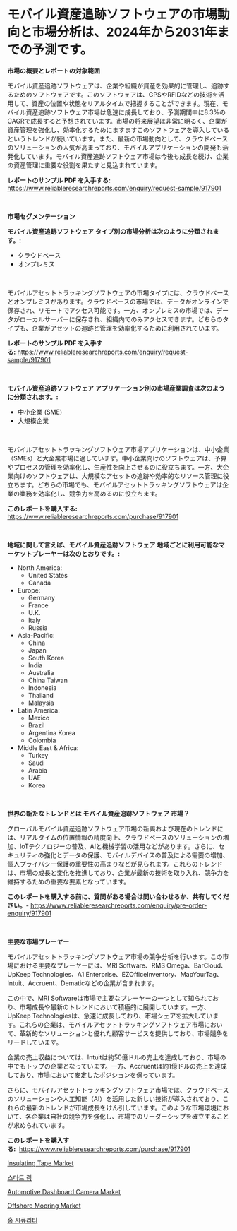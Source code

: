 <p><h1>モバイル資産追跡ソフトウェアの市場動向と市場分析は、2024年から2031年までの予測です。</h1></p><p><strong>市場の概要とレポートの対象範囲</strong></p>
<p><p>モバイル資産追跡ソフトウェアは、企業や組織が資産を効果的に管理し、追跡するためのソフトウェアです。このソフトウェアは、GPSやRFIDなどの技術を活用して、資産の位置や状態をリアルタイムで把握することができます。現在、モバイル資産追跡ソフトウェア市場は急速に成長しており、予測期間中に8.3%のCAGRで成長すると予想されています。市場の将来展望は非常に明るく、企業が資産管理を強化し、効率化するためにますますこのソフトウェアを導入しているというトレンドが続いています。また、最新の市場動向として、クラウドベースのソリューションの人気が高まっており、モバイルアプリケーションの開発も活発化しています。モバイル資産追跡ソフトウェア市場は今後も成長を続け、企業の資産管理に重要な役割を果たすと見込まれています。</p></p>
<p><strong>レポートのサンプル PDF を入手する:</strong> <a href="https://www.reliableresearchreports.com/enquiry/request-sample/917901">https://www.reliableresearchreports.com/enquiry/request-sample/917901</a></p>
<p>&nbsp;</p>
<p><strong>市場セグメンテーション</strong></p>
<p><strong>モバイル資産追跡ソフトウェア タイプ別の市場分析は次のように分類されます。:</strong></p>
<p><ul><li>クラウドベース</li><li>オンプレミス</li></ul></p>
<p>&nbsp;</p>
<p><p>モバイルアセットトラッキングソフトウェアの市場タイプには、クラウドベースとオンプレミスがあります。クラウドベースの市場では、データがオンラインで保存され、リモートでアクセス可能です。一方、オンプレミスの市場では、データがローカルサーバーに保存され、組織内でのみアクセスできます。どちらのタイプも、企業がアセットの追跡と管理を効率化するために利用されています。</p></p>
<p><strong>レポートのサンプル PDF を入手する:</strong>&nbsp;<a href="https://www.reliableresearchreports.com/enquiry/request-sample/917901">https://www.reliableresearchreports.com/enquiry/request-sample/917901</a></p>
<p>&nbsp;</p>
<p><strong> モバイル資産追跡ソフトウェア アプリケーション別の市場産業調査は次のように分類されます。:</strong></p>
<p><ul><li>中小企業 (SME)</li><li>大規模企業</li></ul></p>
<p>&nbsp;</p>
<p><p>モバイルアセットトラッキングソフトウェア市場アプリケーションは、中小企業（SMEs）と大企業市場に適しています。中小企業向けのソフトウェアは、予算やプロセスの管理を効率化し、生産性を向上させるのに役立ちます。一方、大企業向けのソフトウェアは、大規模なアセットの追跡や効率的なリソース管理に役立ちます。どちらの市場でも、モバイルアセットトラッキングソフトウェアは企業の業務を効率化し、競争力を高めるのに役立ちます。</p></p>
<p><strong>このレポートを購入する:</strong>&nbsp; <a href="https://www.reliableresearchreports.com/purchase/917901">https://www.reliableresearchreports.com/purchase/917901</a></p>
<p>&nbsp;</p>
<p><strong>地域に関して言えば、モバイル資産追跡ソフトウェア 地域ごとに利用可能なマーケットプレーヤーは次のとおりです。:</strong></p>
<p><ul>
    <li>
        North America:
        <ul>
            <li>United States</li>
            <li>Canada</li>
        </ul>
    </li>
    <li>
        Europe:
        <ul>
            <li>Germany</li>
            <li>France</li>
            <li>U.K.</li>
            <li>Italy</li>
            <li>Russia</li>
        </ul>
    </li>
    <li>
        Asia-Pacific:
        <ul>
            <li>China</li>
            <li>Japan</li>
            <li>South Korea</li>
            <li>India</li>
            <li>Australia</li>
            <li>China Taiwan</li>
            <li>Indonesia</li>
            <li>Thailand</li>
            <li>Malaysia</li>
        </ul>
    </li>
    <li>
        Latin America:
        <ul>
            <li>Mexico</li>
            <li>Brazil</li>
            <li>Argentina Korea</li>
            <li>Colombia</li>
        </ul>
    </li>
    <li>
        Middle East & Africa:
        <ul>
            <li>Turkey</li>
            <li>Saudi</li>
            <li>Arabia</li>
            <li>UAE</li>
            <li>Korea</li>
        </ul>
    </li>
    </ul></p>
<p>&nbsp;</p>
<p><strong>世界の新たなトレンドとは モバイル資産追跡ソフトウェア 市場？</strong></p>
<p><p>グローバルモバイル資産追跡ソフトウェア市場の新興および現在のトレンドには、リアルタイムの位置情報の精度向上、クラウドベースのソリューションの増加、IoTテクノロジーの普及、AIと機械学習の活用などがあります。さらに、セキュリティの強化とデータの保護、モバイルデバイスの普及による需要の増加、個人プライバシー保護の重要性の高まりなどが見られます。これらのトレンドは、市場の成長と変化を推進しており、企業が最新の技術を取り入れ、競争力を維持するための重要な要素となっています。</p></p>
<p><strong>このレポートを購入する前に、質問がある場合は問い合わせるか、共有してください。</strong>- <a href="https://www.reliableresearchreports.com/enquiry/pre-order-enquiry/917901">https://www.reliableresearchreports.com/enquiry/pre-order-enquiry/917901</a></p>
<p>&nbsp;</p>
<p><strong>主要な市場プレーヤー</strong></p>
<p><p>モバイルアセットトラッキングソフトウェア市場の競争分析を行います。この市場における主要なプレーヤーには、MRI Software、RMS Omega、BarCloud、UpKeep Technologies、A1 Enterprise、EZOfficeInventory、MapYourTag、Intuit、Accruent、Dematicなどの企業が含まれます。</p><p>この中で、MRI Softwareは市場で主要なプレーヤーの一つとして知られており、市場成長や最新のトレンドにおいて積極的に展開しています。一方、UpKeep Technologiesは、急速に成長しており、市場シェアを拡大しています。これらの企業は、モバイルアセットトラッキングソフトウェア市場において、革新的なソリューションと優れた顧客サービスを提供しており、市場競争をリードしています。</p><p>企業の売上収益については、Intuitは約50億ドルの売上を達成しており、市場の中でもトップの企業となっています。一方、Accruentは約1億ドルの売上を達成しており、市場において安定したポジションを保っています。</p><p>さらに、モバイルアセットトラッキングソフトウェア市場では、クラウドベースのソリューションや人工知能（AI）を活用した新しい技術が導入されており、これらの最新のトレンドが市場成長をけん引しています。このような市場環境において、各企業は自社の競争力を強化し、市場でのリーダーシップを確立することが求められています。</p></p>
<p><strong>このレポートを購入する:</strong>&nbsp;&nbsp;<a href="https://www.reliableresearchreports.com/purchase/917901">https://www.reliableresearchreports.com/purchase/917901</a></p>
<p><p><a href="https://view.publitas.com/reportprime-1/insulating-tape-market-size-global-industry-overview-market-segmentation-and-forecast-2024-to-2031/">Insulating Tape Market</a></p><p><a href="https://medium.com/@stephenstevens11/%EC%8A%A4%EB%A7%88%ED%8A%B8-%EB%A7%81-%EC%8B%9C%EC%9E%A5-%ED%86%B5%EC%B0%B0-%EC%8B%9C%EC%9E%A5-%EB%8F%99%ED%96%A5-%EC%84%B1%EC%9E%A5-2024%EB%85%84%EB%B6%80%ED%84%B0-2031%EB%85%84%EA%B9%8C%EC%A7%80-%EC%98%88%EC%B8%A1-12f76ae2a968">스마트 링</a></p><p><a href="https://view.publitas.com/reportprime-1/automotive-dashboard-camera-market-insights-market-players-and-forecast-till-2031/">Automotive Dashboard Camera Market</a></p><p><a href="https://picayune-night-cbd.notion.site/Offshore-Mooring-Market-Research-Report-The-Key-To-Successful-Business-Strategy-Forecasted-for-Peri-faaf9a4e885f4f13b4f837ef8da282ec">Offshore Mooring Market</a></p><p><a href="https://medium.com/@stephenstevens11/2024-2031%EB%85%84-%EA%B8%B0%EA%B0%84%EC%9D%84-%EB%8C%80%EC%83%81%EC%9C%BC%EB%A1%9C-%EC%98%88%EC%B8%A1%EB%90%9C-%EC%A3%BC%ED%83%9D-%EB%B3%B4%EC%95%88-%EC%8B%9C%EC%9E%A5-%EB%8F%99%ED%96%A5-%EB%B0%8F-%EC%8B%9C%EC%9E%A5-%EB%B6%84%EC%84%9D-5349d9acba6b">홈 시큐리티</a></p></p>